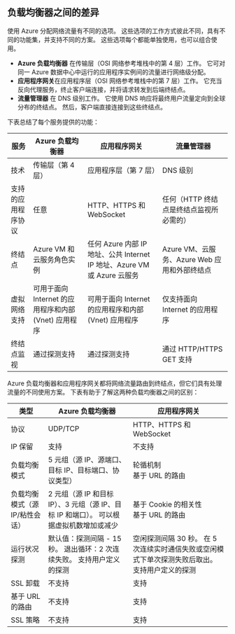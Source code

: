 ## <a name="load-balancer-differences"></a>负载均衡器之间的差异

使用 Azure 分配网络流量有不同的选项。 这些选项的工作方式彼此不同，具有不同的功能集，并支持不同的方案。 这些选项每个都能单独使用，也可以组合使用。

* **Azure 负载均衡器** 在传输层（OSI 网络参考堆栈中的第 4 层）工作。 它可对同一 Azure 数据中心中运行的应用程序实例间的流量进行网络级分配。
* **应用程序网关**在应用程序层（OSI 网络参考堆栈中的第 7 层）工作。 它充当反向代理服务，终止客户端连接，并将请求转发到后端终结点。
* **流量管理器** 在 DNS 级别工作。  它使用 DNS 响应将最终用户流量定向到全球分布的终结点。 然后，客户端直接连接到这些终结点。

下表总结了每个服务提供的功能：

| 服务 | Azure 负载均衡器 | 应用程序网关 | 流量管理器 |
| --- | --- | --- | --- |
| 技术 |传输层（第 4 层） |应用程序层（第 7 层） |DNS 级别 |
| 支持的应用程序协议 |任意 |HTTP、HTTPS 和 WebSocket |任何（HTTP 终结点是终结点监视所必需的） |
| 终结点 |Azure VM 和云服务角色实例 |任何 Azure 内部 IP 地址、公共 Internet IP 地址、Azure VM 或 Azure 云服务 |Azure VM、云服务、Azure Web 应用和外部终结点 |
| 虚拟网络支持 |可用于面向 Internet 的应用程序和内部 (Vnet) 应用程序 |可用于面向 Internet 的应用程序和内部 (Vnet) 应用程序 |仅支持面向 Internet 的应用程序 |
| 终结点监视 |通过探测支持 |通过探测支持 |通过 HTTP/HTTPS GET 支持 |

Azure 负载均衡器和应用程序网关都将网络流量路由到终结点，但它们具有处理流量的不同使用方案。 下表有助于了解这两种负载均衡器之间的区别：

| 类型 | Azure 负载均衡器 | 应用程序网关 |
| --- | --- | --- |
| 协议 |UDP/TCP |HTTP、HTTPS 和 WebSocket |
| IP 保留 |支持 |不支持 |
| 负载均衡模式 |5 元组（源 IP、源端口、目标 IP、目标端口、协议类型） |轮循机制<br>基于 URL 的路由 |
| 负载均衡模式（源 IP/粘性会话） |2 元组（源 IP 和目标 IP）、3 元组（源 IP、目标 IP 和端口）。 可以根据虚拟机数增加或减少 |基于 Cookie 的相关性<br>基于 URL 的路由 |
| 运行状况探测 |默认值：探测间隔 - 15 秒。 退出循环：2 次连续失败。 支持用户定义的探测 |空闲探测间隔 30 秒。 在 5 次连续实时通信失败或空闲模式下单次探测失败后取出。 支持用户定义的探测 |
| SSL 卸载 |不支持 |支持 |
| 基于 URL 的路由 | 不支持 | 支持|
| SSL 策略 | 不支持 | 支持|